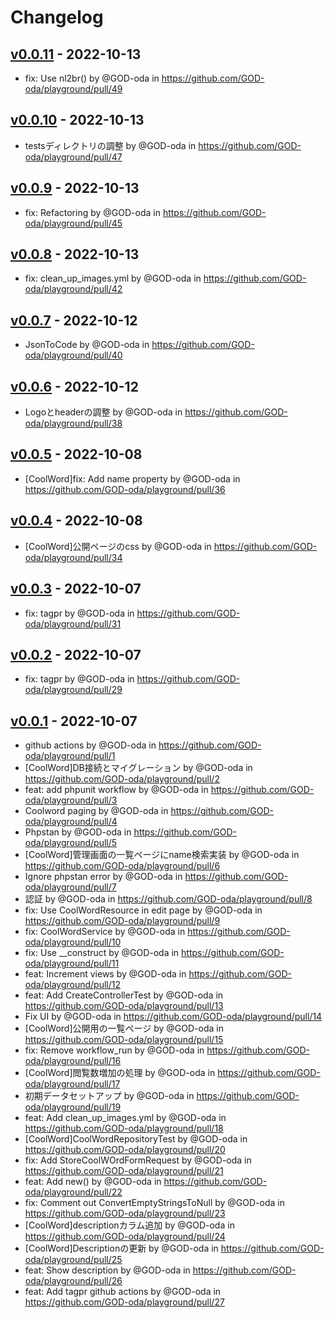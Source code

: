 # Changelog

## [v0.0.11](https://github.com/GOD-oda/playground/compare/v0.0.10...v0.0.11) - 2022-10-13
- fix: Use nl2br() by @GOD-oda in https://github.com/GOD-oda/playground/pull/49

## [v0.0.10](https://github.com/GOD-oda/playground/compare/v0.0.9...v0.0.10) - 2022-10-13
- testsディレクトリの調整 by @GOD-oda in https://github.com/GOD-oda/playground/pull/47

## [v0.0.9](https://github.com/GOD-oda/playground/compare/v0.0.8...v0.0.9) - 2022-10-13
- fix: Refactoring by @GOD-oda in https://github.com/GOD-oda/playground/pull/45

## [v0.0.8](https://github.com/GOD-oda/playground/compare/v0.0.7...v0.0.8) - 2022-10-13
- fix: clean_up_images.yml by @GOD-oda in https://github.com/GOD-oda/playground/pull/42

## [v0.0.7](https://github.com/GOD-oda/playground/compare/v0.0.6...v0.0.7) - 2022-10-12
- JsonToCode by @GOD-oda in https://github.com/GOD-oda/playground/pull/40

## [v0.0.6](https://github.com/GOD-oda/playground/compare/v0.0.5...v0.0.6) - 2022-10-12
- Logoとheaderの調整 by @GOD-oda in https://github.com/GOD-oda/playground/pull/38

## [v0.0.5](https://github.com/GOD-oda/playground/compare/v0.0.4...v0.0.5) - 2022-10-08
- [CoolWord]fix: Add name property by @GOD-oda in https://github.com/GOD-oda/playground/pull/36

## [v0.0.4](https://github.com/GOD-oda/playground/compare/v0.0.3...v0.0.4) - 2022-10-08
- [CoolWord]公開ページのcss by @GOD-oda in https://github.com/GOD-oda/playground/pull/34

## [v0.0.3](https://github.com/GOD-oda/playground/compare/v0.0.2...v0.0.3) - 2022-10-07
- fix: tagpr by @GOD-oda in https://github.com/GOD-oda/playground/pull/31

## [v0.0.2](https://github.com/GOD-oda/playground/compare/v0.0.1...v0.0.2) - 2022-10-07
- fix: tagpr by @GOD-oda in https://github.com/GOD-oda/playground/pull/29

## [v0.0.1](https://github.com/GOD-oda/playground/commits/v0.0.1) - 2022-10-07
- github actions by @GOD-oda in https://github.com/GOD-oda/playground/pull/1
- [CoolWord]DB接続とマイグレーション by @GOD-oda in https://github.com/GOD-oda/playground/pull/2
- feat: add phpunit workflow by @GOD-oda in https://github.com/GOD-oda/playground/pull/3
- Coolword paging by @GOD-oda in https://github.com/GOD-oda/playground/pull/4
- Phpstan by @GOD-oda in https://github.com/GOD-oda/playground/pull/5
- [CoolWord]管理画面の一覧ページにname検索実装 by @GOD-oda in https://github.com/GOD-oda/playground/pull/6
- Ignore phpstan error by @GOD-oda in https://github.com/GOD-oda/playground/pull/7
- 認証 by @GOD-oda in https://github.com/GOD-oda/playground/pull/8
- fix: Use CoolWordResource in edit page by @GOD-oda in https://github.com/GOD-oda/playground/pull/9
- fix: CoolWordService by @GOD-oda in https://github.com/GOD-oda/playground/pull/10
- fix: Use __construct by @GOD-oda in https://github.com/GOD-oda/playground/pull/11
- feat: Increment views by @GOD-oda in https://github.com/GOD-oda/playground/pull/12
- feat: Add CreateControllerTest by @GOD-oda in https://github.com/GOD-oda/playground/pull/13
- Fix UI by @GOD-oda in https://github.com/GOD-oda/playground/pull/14
- [CoolWord]公開用の一覧ページ by @GOD-oda in https://github.com/GOD-oda/playground/pull/15
- fix: Remove workflow_run by @GOD-oda in https://github.com/GOD-oda/playground/pull/16
- [CoolWord]閲覧数増加の処理 by @GOD-oda in https://github.com/GOD-oda/playground/pull/17
- 初期データセットアップ by @GOD-oda in https://github.com/GOD-oda/playground/pull/19
- feat: Add clean_up_images.yml by @GOD-oda in https://github.com/GOD-oda/playground/pull/18
- [CoolWord]CoolWordRepositoryTest by @GOD-oda in https://github.com/GOD-oda/playground/pull/20
- fix: Add StoreCoolWOrdFormRequest by @GOD-oda in https://github.com/GOD-oda/playground/pull/21
- feat: Add new() by @GOD-oda in https://github.com/GOD-oda/playground/pull/22
- fix: Comment out ConvertEmptyStringsToNull by @GOD-oda in https://github.com/GOD-oda/playground/pull/23
- [CoolWord]descriptionカラム追加 by @GOD-oda in https://github.com/GOD-oda/playground/pull/24
- [CoolWord]Descriptionの更新 by @GOD-oda in https://github.com/GOD-oda/playground/pull/25
- feat: Show description by @GOD-oda in https://github.com/GOD-oda/playground/pull/26
- feat: Add tagpr github actions by @GOD-oda in https://github.com/GOD-oda/playground/pull/27
